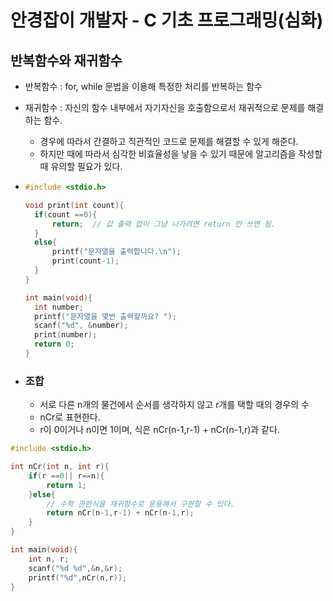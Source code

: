 # 안경잡이 개발자 - C 기초 프로그래밍(심화)

## 반복함수와 재귀함수

- 반복함수 : for, while 문법을 이용해 특정한 처리를 반복하는 함수

- 재귀함수 : 자신의 함수 내부에서 자기자신을 호출함으로서 재귀적으로 문제를 해결하는 함수.

  - 경우에 따라서 간결하고 직관적인 코드로 문제를 해결할 수 있게 해준다.
  - 하지만 때에 따라서 심각한 비효율성을 낳을 수 있기 때문에 알고리즘을 작성할 때 유의할 필요가 있다.

- ```c
  #include <stdio.h>
  
  void print(int count){
  	if(count ==0){
  		return;  // 값 출력 없이 그냥 나가려면 return 만 쓰면 됨.
  	}
  	else{
  		printf("문자열을 출력합니다.\n");
  		print(count-1);
  	}
  }
  
  int main(void){
  	int number;
  	printf("문자열을 몇번 출력할까요? ");
  	scanf("%d", &number);
  	print(number);
  	return 0;
  }
  ```

- ### 조합

  - 서로 다른 n개의 물건에서 순서를 생각하지 않고 r개를 택할 때의 경우의 수
  - nCr로 표현한다.
  - r이 0이거나 n이면 1이며, 식은 nCr(n-1,r-1) + nCr(n-1,r)과 같다.

```c
#include <stdio.h>

int nCr(int n, int r){
	if(r ==0|| r==n){
		return 1;
	}else{
        // 수학 관련식을 재귀함수로 응용해서 구현할 수 있다.
		return nCr(n-1,r-1) + nCr(n-1,r);
	}
} 

int main(void){
	int n, r;
	scanf("%d %d",&n,&r);
	printf("%d",nCr(n,r));	
} 
```

